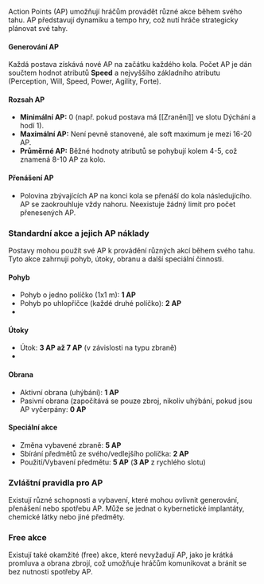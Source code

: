 Action Points (AP) umožňují hráčům provádět různé akce během svého tahu. AP představují dynamiku a tempo hry, což nutí hráče strategicky plánovat své tahy.

#### Generování AP

Každá postava získává nové AP na začátku každého kola. Počet AP je dán součtem hodnot atributů **Speed** a nejvyššího základního atributu (Perception, Will, Speed, Power, Agility, Forte).

#### Rozsah AP

- **Minimální AP:** 0 (např. pokud postava má [[Zranění]] ve slotu Dýchání a hodí 1).
- **Maximální AP:** Není pevně stanovené, ale soft maximum je mezi 16-20 AP.
- **Průměrné AP:** Běžné hodnoty atributů se pohybují kolem 4-5, což znamená 8-10 AP za kolo.

#### Přenášení AP

- Polovina zbývajících AP na konci kola se přenáší do kola následujícího. AP se zaokrouhluje vždy nahoru. Neexistuje žádný limit pro počet přenesených AP.

### Standardní akce a jejich AP náklady

Postavy mohou použít své AP k provádění různých akcí během svého tahu. Tyto akce zahrnují pohyb, útoky, obranu a další speciální činnosti.

#### Pohyb

- Pohyb o jedno políčko (1x1 m): **1 AP**
- Pohyb po uhlopříčce (každé druhé políčko): **2 AP**
- 
#### Útoky

- Útok: **3 AP až 7 AP** (v závislosti na typu zbraně)
- 
#### Obrana

- Aktivní obrana (uhýbání): **1 AP**
- Pasivní obrana (započítává se pouze zbroj, nikoliv uhýbání, pokud jsou AP vyčerpány: **0 AP**

#### Speciální akce

- Změna vybavené zbraně: **5 AP**
- Sbírání předmětů ze svého/vedlejšího políčka: **2 AP** 
- Použití/Vybavení předmětu: **5 AP** (**3 AP** z rychlého slotu)

### Zvláštní pravidla pro AP

Existují různé schopnosti a vybavení, které mohou ovlivnit generování, přenášení nebo spotřebu AP. Může se jednat o kybernetické implantáty, chemické látky nebo jiné předměty.

### Free akce

Existují také okamžité (free) akce, které nevyžadují AP, jako je krátká promluva a obrana zbrojí, což umožňuje hráčům komunikovat a bránit se bez nutnosti spotřeby AP.